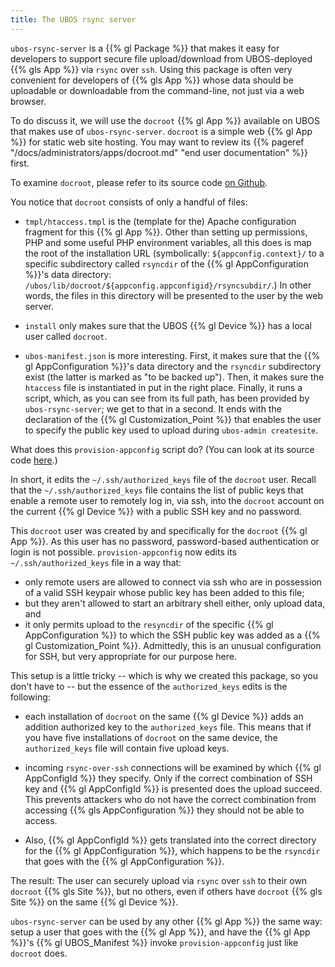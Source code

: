 ```yaml
---
title: The UBOS rsync server
---
```


``ubos-rsync-server`` is a {{% gl Package %}} that makes it easy for developers to support secure
file upload/download from UBOS-deployed {{% gls App %}} via ``rsync`` over ``ssh``. Using
this package is often very convenient for developers of {{% gls App %}} whose data should be
uploadable or downloadable from the command-line, not just via a web browser.

To do discuss it, we will use the ``docroot`` {{% gl App %}} available on UBOS that makes use
of ``ubos-rsync-server``. ``docroot`` is a simple web {{% gl App %}} for static web site hosting.
You may want to review its {{% pageref "/docs/administrators/apps/docroot.md" "end user documentation" %}} first.

To examine ``docroot``, please refer to its source code
[on Github](https://github.com/uboslinux/ubos-utilapps).

You notice that ``docroot`` consists of only a handful of files:

* ``tmpl/htaccess.tmpl`` is the (template for the) Apache configuration fragment for this
  {{% gl App %}}. Other than setting up permissions, PHP and some useful PHP environment variables,
  all this does is map the root of the installation URL (symbolically:
  ``${appconfig.context}/`` to a specific subdirectory called ``rsyncdir`` of the
  {{% gl AppConfiguration %}}'s data directory: ``/ubos/lib/docroot/${appconfig.appconfigid}/rsyncsubdir/``.)
  In other words, the files in this directory will be presented to the user by the web server.

* ``install`` only makes sure that the UBOS {{% gl Device %}} has a local user called ``docroot``.

* ``ubos-manifest.json`` is more interesting. First, it makes sure that the
  {{% gl AppConfiguration %}}'s data directory and the ``rsyncdir`` subdirectory exist (the latter
  is marked as "to be backed up"). Then, it makes sure the ``htaccess`` file is instantiated in
  put in the right place. Finally, it runs a script, which, as you can see from its full path,
  has been provided by ``ubos-rsync-server``; we get to that in a second. It ends with the
  declaration of the {{% gl Customization_Point %}} that enables the user to specify the public
  key used to upload during ``ubos-admin createsite``.

What does this ``provision-appconfig`` script do? (You can look at its source code
[here](https://github.com/uboslinux/ubos-packages/).)

In short, it edits the ``~/.ssh/authorized_keys`` file of the ``docroot`` user. Recall that
the ``~/.ssh/authorized_keys`` file contains the list of public keys that enable a remote
user to remotely log in, via ssh, into the ``docroot`` account on the current {{% gl Device %}}
with a public SSH key and no password.

This ``docroot`` user was created by and specifically for the ``docroot`` {{% gl App %}}. As
this user has no password, password-based authentication or login is not possible.
``provision-appconfig`` now edits its ``~/.ssh/authorized_keys`` file in a way that:

* only remote users are allowed to connect via ssh who are in possession of a valid SSH keypair
  whose public key has been added to this file;
* but they aren't allowed to start an arbitrary shell either, only upload data, and
* it only permits upload to the ``resyncdir`` of the specific {{% gl AppConfiguration %}} to
  which the SSH public key was added as a {{% gl Customization_Point %}}. Admittedly, this
  is an unusual configuration for SSH, but very appropriate for our purpose here.

This setup is a little tricky -- which is why we created this package, so you don't have to --
but the essence of the ``authorized_keys`` edits is the following:

* each installation of ``docroot`` on the same {{% gl Device %}} adds an addition authorized key to
  the ``authorized_keys`` file. This means that if you have five installations of ``docroot``
  on the same device, the ``authorized_keys`` file will contain five upload keys.

* incoming ``rsync-over-ssh`` connections will be examined by which {{% gl AppConfigId %}} they specify.
  Only if the correct combination of SSH key and {{% gl AppConfigId %}} is presented does the
  upload succeed. This prevents attackers who do not have the correct combination from
  accessing {{% gls AppConfiguration %}} they should not be able to access.

* Also, {{% gl AppConfigId %}} gets translated into the correct directory for the
  {{% gl AppConfiguration %}}, which happens to be the ``rsyncdir`` that goes with the
  {{% gl AppConfiguration %}}.

The result: The user can securely upload via ``rsync`` over ``ssh`` to their own
``docroot`` {{% gls Site %}}, but no others, even if others have ``docroot``
{{% gls Site %}} on the same {{% gl Device %}}.

``ubos-rsync-server`` can be used by any other {{% gl App %}} the same way: setup a
user that goes with the {{% gl App %}}, and have the {{% gl App %}}'s {{% gl UBOS_Manifest %}} invoke
``provision-appconfig`` just like ``docroot`` does.
